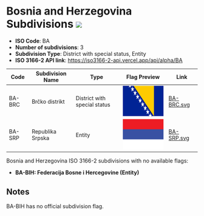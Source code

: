 # Bosnia and Herzegovina Subdivisions ![](https://flagcdn.com/h40/ba.png)

- **ISO Code**: BA
- **Number of subdivisions**: 3
- **Subdivision Type**: District with special status, Entity
- **ISO 3166-2 API link**: https://iso3166-2-api.vercel.app/api/alpha/BA

| Code  | Subdivision Name         | Type | Flag Preview | Link |
|-------|--------------------------|--------------| -------------- |----------|
| BA-BRC | Brčko distrikt | District with special status | <img src='https://raw.githubusercontent.com/amckenna41/iso3166-flags/main/iso3166-2-flags/BA/BA-BRC.svg' height='80'> | [BA-BRC.svg](https://raw.githubusercontent.com/amckenna41/iso3166-flags/main/iso3166-2-flags/BA/BA-BRC.svg) |
| BA-SRP | Republika Srpska | Entity | <img src='https://raw.githubusercontent.com/amckenna41/iso3166-flags/main/iso3166-2-flags/BA/BA-SRP.svg' height='80'> | [BA-SRP.svg](https://raw.githubusercontent.com/amckenna41/iso3166-flags/main/iso3166-2-flags/BA/BA-SRP.svg) |

Bosnia and Herzegovina ISO 3166-2 subdivisions with no available flags:

* **BA-BIH: Federacija Bosne i Hercegovine (Entity)**

## Notes
BA-BIH has no official subdivision flag.